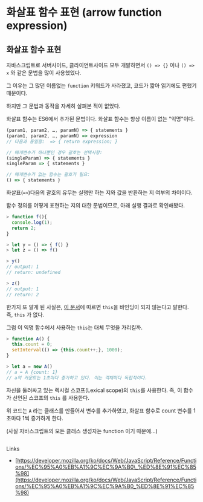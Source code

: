 # 화살표 함수 표현 \(arrow function expression\)

## 화살표 함수 표현

자바스크립트로 서버사이드, 클라이언트사이드 모두 개발하면서 `() => {}` 이나 `() => x` 와 같은 문법을 많이 사용했었다.

그 이유는 그 많던 이름없는 `function` 키워드가 사라졌고, 코드가 짧아 읽기에도 편했기 때문이다.

하지만 그 문법과 동작을 자세히 살펴본 적이 없었다.



화살표 함수는 ES6에서 추가된 문법이다. 화살표 함수는 항상 이름이 없는 "익명"이다.

```javascript
(param1, param2, …, paramN) => { statements }
(param1, param2, …, paramN) => expression
// 다음과 동일함:  => { return expression; }

// 매개변수가 하나뿐인 경우 괄호는 선택사항:
(singleParam) => { statements }
singleParam => { statements }

// 매개변수가 없는 함수는 괄호가 필요:
() => { statements }
```

화살표\(`=>`\)다음의 괄호의 유무는 실행만 하는 지와 값을 반환하는 지 여부의 차이이다.

함수 정의를 어떻게 표현하는 지의 대한 문법이므로, 아래 실행 결과로 확인해봤다.

```javascript
> function f(){
  console.log(1);
  return 2;
}

> let y = () => { f() }
> let z = () => f()

> y()
// output: 1
// return: undefined

> z()
// output: 1
// return: 2
```

한가지 또 알게 된 사실은, [이 문서](https://developer.mozilla.org/ko/docs/Web/JavaScript/Reference/Functions/%EC%95%A0%EB%A1%9C%EC%9A%B0_%ED%8E%91%EC%85%98)에 따르면 `this`을 바인딩이 되지 않는다고 말한다. 즉, `this` 가 없다.

그럼 이 익명 함수에서 사용하는 `this`는 대체 무엇을 가리킬까.

```javascript
> function A() {
  this.count = 0;
  setInterval(() => {this.count++;}, 1000);
}

> let a = new A()
// a = A {count: 1}
// a의 카운트는 1초마다 증가하고 있다. 이는 객체마다 독립적이다.
```

자신을 둘러싸고 있는 렉시컬 스코프\(Lexical scope\)의 `this`를 사용한다. 즉, 이 함수가 선언된 스코프의 `this` 를 사용한다.

위 코드는 `A` 라는 클래스를 만들어서 변수를 추가하였고, 화살표 함수로 count 변수를 1초마다 1씩 증가하게 한다.

\(사실 자바스크립트의 모든 클래스 생성자는 function 이기 때문에...\)





## 

Links

* [https://developer.mozilla.org/ko/docs/Web/JavaScript/Reference/Functions/%EC%95%A0%EB%A1%9C%EC%9A%B0\_%ED%8E%91%EC%85%98](https://developer.mozilla.org/ko/docs/Web/JavaScript/Reference/Functions/%EC%95%A0%EB%A1%9C%EC%9A%B0_%ED%8E%91%EC%85%98)

